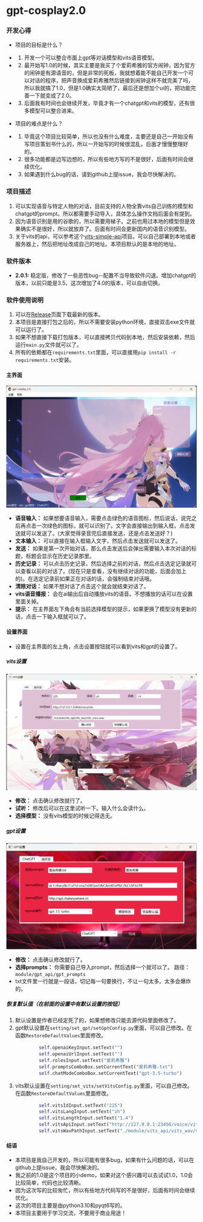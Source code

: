 # gpt-cosplay2.0

### 开发心得
- 项目的目标是什么？

- 1. 开发一个可以整合市面上gpt等对话模型和vits语音模型。
- 2. 最开始写1.0的时候，其实主要是我买了个爱莉希雅的官方闹钟，因为官方的闹钟是有源语音的，但是非常的死板，我就想着能不能自己开发一个可以对话的程序，把声音换成爱莉希雅然后链接到闹钟这样不就完美了吗，所以我就搞了1.0，但是1.0确实太简陋了，最后还是想加个ui的，把功能完善一下就变成了2.0。
- 3. 后面我有时间也会继续开发，毕竟才有一个chatgpt和vits的模型，还有很多模型可以整合进来。
- 项目的难点是什么？
- 1. 毕竟这个项目比较简单，所以也没有什么难度，主要还是自己一开始没有写项目策划书什么的，所以一开始写的时候很混乱，后面才慢慢整理好的。
- 2. 很多功能都是边写边想的，所以有些地方写的不是很好，后面有时间会继续优化。
- 3. 如果遇到什么bug的话，请到github上提issue，我会尽快解决的。


### 项目描述
1. 可以实现语音与特定人物的对话，目前支持的人物全靠vits自己训练的模型和chatgpt的prompt。所以都需要手动导入，具体怎么操作文档后面会有提到。
2. 因为语音识别是用的谷歌的，所以需要用梯子。之前也用过本地的模型但是效果确实不是很好，所以就放弃了。后面有时间会更新国内的语音识别模型。
3. 关于vits的api，可以参考这个[vits-simple-api](https://github.com/Artrajz/vits-simple-api)项目。可以自己部署到本地或者服务器上，然后把地址改成自己的地址。本项目默认的是本地的地址。

### 软件版本
* **2.0.1:** 稳定版，修改了一些恶性bug--配置不当导致软件闪退。增加chatgpt的版本，以前只能是3.5，这次增加了4.0的版本，可以自由切换。

### 软件使用说明
1. 可以在[Release](https://github.com/daiHao4312/gpt-cosplay2.0/releases/tag/v2.0.1)页面下载最新的版本。
2. 本项目是直接打包之后的，所以不需要安装python环境，直接双击exe文件就可以运行了。
3. 如果不想直接下载打包版本，可以直接拷贝代码到本地，然后安装依赖，然后运行```main.py```文件就可以了。
4. 所有的依赖都在```requirements.txt```里面，可以直接用```pip install -r requirements.txt```安装。

#### 主界面
![img.png](README/img.png)

- **语音输入：** 如果想要语音输入，需要点击绿色的语音图标，然后说话，说完之后再点击一次绿色的图标，就可以识别了。文字会直接输出到输入框，点击发送就可以发送了。(大家觉得录音完后直接发送，还是点击发送好？)
- **文本输入：** 可以直接在输入框输入文字，然后点击发送就可以发送了。
- **发送：** 如果是第一次开始对话，那么点击发送后会弹出需要输入本次对话的标题，标题会显示在历史记录那里。
- **历史记录：** 可以点击历史记录，然后选择之前的对话，然后点击选定记录就可以查看以前的对话了。(现在只是查看，没有继续对话的功能，后面会加上的)。在选定记录前如果正在对话的话，会强制结束对话哦。
- **清除对话：** 如果不想对话了点击这个就会就结束对话了。
- **vits语音播报：** 会在ai输出后自动播放vits的语音。不想播放的话可以在设置里面关掉。
- **提示：** 在主界面左下角会有当前选择模型的提示，如果更换了模型没有更新的话，点击一下输入框就可以了。

#### 设置界面
- 设置在主界面的左上角，点击设置按钮就可以看到vits和gpt的设置了。
##### vits设置
![img_1.png](README/img_1.png)
- **修改：** 点击确认修改就行了。
- **试听：** 修改后可以在这里试听一下。输入什么会读什么。
- **选择模型：** 没有vits模型的时候记得选无。

##### gpt设置
![img_2.png](README/img_2.png)

- **修改：** 点击确认修改就行了。
- **选择prompts：** 你需要自己导入prompt，然后选择一个就可以了。 路径：```module/gpt_api/gpt_prompts```
- txt文件里一行就是一段话，切记每一句要换行，不让一句太多。太多会爆炸的。


##### 恢复默认值（在前面的设置中有默认设置的按钮）
1. 默认设置是作者已经定死了的，如果想修改只能去源代码里面修改了。
2. gpt默认设置在```setting/set_gpt/setGptConfig.py```里面，可以自己修改。在函数```RestoreDefaultValues```里面修改。
```python
            self.openaiKeyInput.setText("")
            self.openaiUrlInput.setText("")
            self.rolesInput.setText("爱莉希雅")
            self.promptsComboBox.setCurrentText("爱莉希雅.txt")
            self.chatModeComboBox.setCurrentText("gpt-3.5-turbo")
```
3. vits默认设置在```setting/set_vits/setVitsConfig.py```里面，可以自己修改。在函数```RestoreDefaultValues```里面修改。
```python
            self.vitsIdInput.setText("225")
            self.vitsLangInput.setText("zh")
            self.vitsLengthInput.setText("1.4")
            self.vitsApiInput.setText("http://127.0.0.1:23456/voice/vits")
            self.vitsWavPathInput.setText("./module/vits_api/vits_wav/vits_voice.wav")
```

#### 结语
- 本项目是我自己开发的，所以可能有很多bug，如果有什么问题的话，可以在github上提issue，我会尽快解决的。
- 我之前的1.0是这个项目的小demo，如果对这个感兴趣可以去试试1.0，1.0会比较简单，代码也比较清晰。
- 因为这次写的比较匆忙，所以有些地方代码写的不是很好，后面有时间会继续优化。
- 这次的项目主要是由python3.10和pyqt6写的。
- 本项目主要用于学习交流，不要用于商业用途！